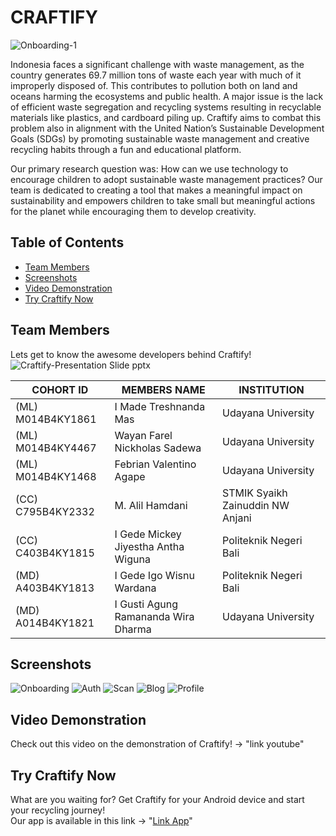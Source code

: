 # CRAFTIFY

![ Onboarding-1](https://github.com/user-attachments/assets/4207a7f1-40ab-4a8e-9962-194996ac9b43)

Indonesia faces a significant challenge with waste management, as the country generates 69.7 million tons of waste each year with much of it improperly disposed of. This contributes to pollution both on land and oceans harming the ecosystems and public health. A major issue is the lack of efficient waste segregation and recycling systems  resulting in recyclable materials like plastics, and cardboard piling up. Craftify aims to combat this problem also in alignment with the United Nation’s Sustainable Development Goals (SDGs) by promoting sustainable waste management and creative recycling habits through a fun and educational platform.

Our primary research question was: How can we use technology to encourage children to adopt sustainable waste management practices? Our team is dedicated to creating a tool that makes a meaningful impact on sustainability and empowers children to take small but meaningful actions for the planet while encouraging them to develop creativity.

## Table of Contents

- [Team Members](#team-members)
- [Screenshots](#screenshots)
- [Video Demonstration](#video-demonstration)
- [Try Craftify Now](#try-craftify-now)

## Team Members
Lets get to know the awesome developers behind Craftify!
![Craftify-Presentation Slide pptx](https://github.com/user-attachments/assets/4832dd40-5d8d-4c7f-b462-b4773f7528f2)

| COHORT ID         | MEMBERS NAME                         | INSTITUTION                      | 
| ----------------- | ------------------------------------ | -------------------------------- | 
| (ML) M014B4KY1861 |  I Made Treshnanda Mas               | Udayana University               | 
| (ML) M014B4KY4467 |  Wayan Farel Nickholas Sadewa        | Udayana University               | 
| (ML) M014B4KY1468 |  Febrian Valentino Agape             | Udayana University               | 
| (CC) C795B4KY2332 |  M. Alil Hamdani                     | STMIK Syaikh Zainuddin NW Anjani | 
| (CC) C403B4KY1815 |  I Gede Mickey Jiyestha Antha Wiguna |  Politeknik Negeri Bali          | 
| (MD) A403B4KY1813 |  I Gede Igo Wisnu Wardana            |  Politeknik Negeri Bali          | 
| (MD) A014B4KY1821 |  I Gusti Agung Ramananda Wira Dharma | Udayana University               | 

## Screenshots
![Onboarding](https://github.com/user-attachments/assets/b22fa546-26d1-4dfe-9f5f-385e4ae50c0c)
![Auth](https://github.com/user-attachments/assets/04cb17ed-584b-4e85-aafc-70858138ac8b)
![Scan](https://github.com/user-attachments/assets/32f1659c-adf7-456b-893b-1e736e1d31c3)
![Blog](https://github.com/user-attachments/assets/00b73983-81c7-40e5-aeb8-7e539efd8a1b)
![Profile](https://github.com/user-attachments/assets/da7e7abd-6f4a-470b-ba6e-cb7344c05cba)

## Video Demonstration
Check out this video on the demonstration of Craftify! -> "link youtube"

## Try Craftify Now
What are you waiting for? Get Craftify for your Android device and start your recycling journey! <br>
Our app is available in this link -> "[Link App](https://drive.google.com/file/d/1H1Q50hUc-BTjr5ovFaMD5Hang-17OLgX/view?usp=drive_link)"
<!--

**Here are some ideas to get you started:**

🙋‍♀️ A short introduction - what is your organization all about?
🌈 Contribution guidelines - how can the community get involved?
👩‍💻 Useful resources - where can the community find your docs? Is there anything else the community should know?
🍿 Fun facts - what does your team eat for breakfast?
🧙 Remember, you can do mighty things with the power of [Markdown](https://docs.github.com/github/writing-on-github/getting-started-with-writing-and-formatting-on-github/basic-writing-and-formatting-syntax)
-->
